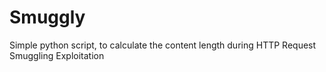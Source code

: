 # Smuggly
Simple python script, to calculate the content length during HTTP Request Smuggling Exploitation 
